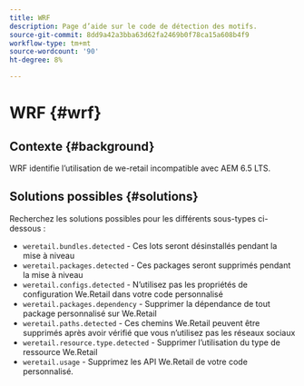 ```yaml
---
title: WRF
description: Page d’aide sur le code de détection des motifs.
source-git-commit: 8dd9a42a3bba63d62fa2469b0f78ca15a608b4f9
workflow-type: tm+mt
source-wordcount: '90'
ht-degree: 8%

---
```


# WRF {#wrf}

## Contexte {#background}

WRF identifie l’utilisation de we-retail incompatible avec AEM 6.5 LTS.

<!-- Alexandru: drafting for now ## Possible implications and risks {#implications-and-risks} -->

## Solutions possibles {#solutions}

Recherchez les solutions possibles pour les différents sous-types ci-dessous :

* `weretail.bundles.detected` - Ces lots seront désinstallés pendant la mise à niveau
* `weretail.packages.detected` - Ces packages seront supprimés pendant la mise à niveau
* `weretail.configs.detected` - N’utilisez pas les propriétés de configuration We.Retail dans votre code personnalisé
* `weretail.packages.dependency` - Supprimer la dépendance de tout package personnalisé sur We.Retail
* `weretail.paths.detected` - Ces chemins We.Retail peuvent être supprimés après avoir vérifié que vous n’utilisez pas les réseaux sociaux
* `weretail.resource.type.detected` - Supprimer l’utilisation du type de ressource We.Retail
* `weretail.usage` - Supprimez les API We.Retail de votre code personnalisé.